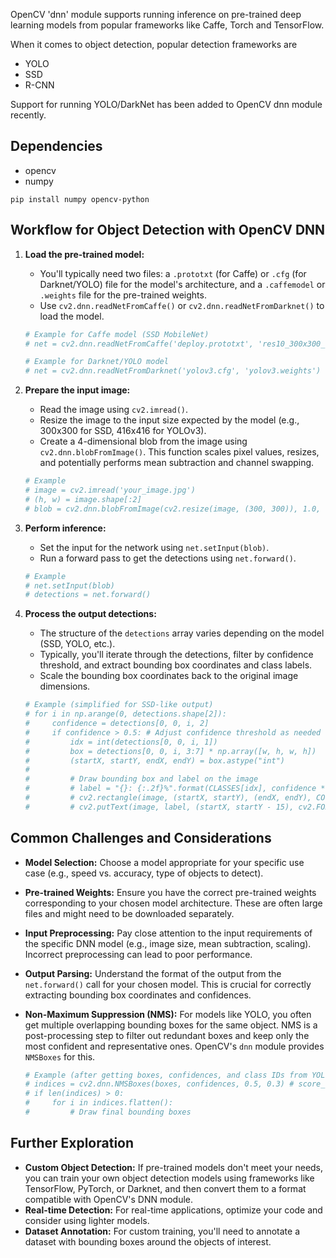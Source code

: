 OpenCV 'dnn' module supports running inference on pre-trained deep learning models from popular frameworks like Caffe, Torch and TensorFlow.

When it comes to object detection, popular detection frameworks are
* YOLO
* SSD
* R-CNN

Support for running YOLO/DarkNet has been added to OpenCV dnn module recently.

## Dependencies

* opencv
* numpy

`pip install numpy opencv-python`

## Workflow for Object Detection with OpenCV DNN

1.  **Load the pre-trained model:**
    * You'll typically need two files: a `.prototxt` (for Caffe) or `.cfg` (for Darknet/YOLO) file for the model's architecture, and a `.caffemodel` or `.weights` file for the pre-trained weights.
    * Use `cv2.dnn.readNetFromCaffe()` or `cv2.dnn.readNetFromDarknet()` to load the model.

    ```python
    # Example for Caffe model (SSD MobileNet)
    # net = cv2.dnn.readNetFromCaffe('deploy.prototxt', 'res10_300x300_ssd_iter_140000.caffemodel')

    # Example for Darknet/YOLO model
    # net = cv2.dnn.readNetFromDarknet('yolov3.cfg', 'yolov3.weights')
    ```

2.  **Prepare the input image:**
    * Read the image using `cv2.imread()`.
    * Resize the image to the input size expected by the model (e.g., 300x300 for SSD, 416x416 for YOLOv3).
    * Create a 4-dimensional blob from the image using `cv2.dnn.blobFromImage()`. This function scales pixel values, resizes, and potentially performs mean subtraction and channel swapping.

    ```python
    # Example
    # image = cv2.imread('your_image.jpg')
    # (h, w) = image.shape[:2]
    # blob = cv2.dnn.blobFromImage(cv2.resize(image, (300, 300)), 1.0, (300, 300), (104.0, 177.0, 123.0))
    ```

3.  **Perform inference:**
    * Set the input for the network using `net.setInput(blob)`.
    * Run a forward pass to get the detections using `net.forward()`.

    ```python
    # Example
    # net.setInput(blob)
    # detections = net.forward()
    ```

4.  **Process the output detections:**
    * The structure of the `detections` array varies depending on the model (SSD, YOLO, etc.).
    * Typically, you'll iterate through the detections, filter by confidence threshold, and extract bounding box coordinates and class labels.
    * Scale the bounding box coordinates back to the original image dimensions.

    ```python
    # Example (simplified for SSD-like output)
    # for i in np.arange(0, detections.shape[2]):
    #     confidence = detections[0, 0, i, 2]
    #     if confidence > 0.5: # Adjust confidence threshold as needed
    #         idx = int(detections[0, 0, i, 1])
    #         box = detections[0, 0, i, 3:7] * np.array([w, h, w, h])
    #         (startX, startY, endX, endY) = box.astype("int")
    #
    #         # Draw bounding box and label on the image
    #         # label = "{}: {:.2f}%".format(CLASSES[idx], confidence * 100)
    #         # cv2.rectangle(image, (startX, startY), (endX, endY), COLORS[idx], 2)
    #         # cv2.putText(image, label, (startX, startY - 15), cv2.FONT_HERSHEY_SIMPLEX, 0.5, COLORS[idx], 2)
    ```

## Common Challenges and Considerations

* **Model Selection:** Choose a model appropriate for your specific use case (e.g., speed vs. accuracy, type of objects to detect).
* **Pre-trained Weights:** Ensure you have the correct pre-trained weights corresponding to your chosen model architecture. These are often large files and might need to be downloaded separately.
* **Input Preprocessing:** Pay close attention to the input requirements of the specific DNN model (e.g., image size, mean subtraction, scaling). Incorrect preprocessing can lead to poor performance.
* **Output Parsing:** Understand the format of the output from the `net.forward()` call for your chosen model. This is crucial for correctly extracting bounding box coordinates and confidences.
* **Non-Maximum Suppression (NMS):** For models like YOLO, you often get multiple overlapping bounding boxes for the same object. NMS is a post-processing step to filter out redundant boxes and keep only the most confident and representative ones. OpenCV's `dnn` module provides `NMSBoxes` for this.

    ```python
    # Example (after getting boxes, confidences, and class IDs from YOLO output)
    # indices = cv2.dnn.NMSBoxes(boxes, confidences, 0.5, 0.3) # score_threshold, nms_threshold
    # if len(indices) > 0:
    #     for i in indices.flatten():
    #         # Draw final bounding boxes
    ```

## Further Exploration

* **Custom Object Detection:** If pre-trained models don't meet your needs, you can train your own object detection models using frameworks like TensorFlow, PyTorch, or Darknet, and then convert them to a format compatible with OpenCV's DNN module.
* **Real-time Detection:** For real-time applications, optimize your code and consider using lighter models.
* **Dataset Annotation:** For custom training, you'll need to annotate a dataset with bounding boxes around the objects of interest.
